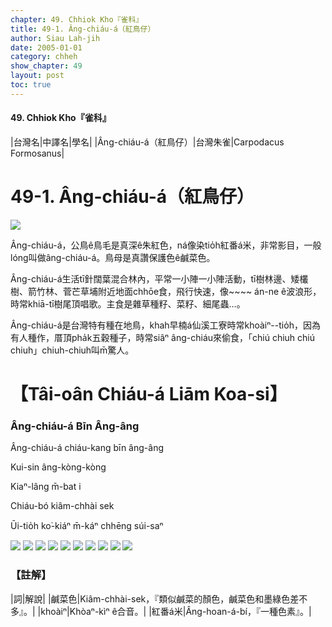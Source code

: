 ```yaml
---
chapter: 49. Chhiok Kho『雀科』
title: 49-1. Âng-chiáu-á（紅鳥仔）
author: Siau Lah-jih
date: 2005-01-01    
category: chheh
show_chapter: 49
layout: post
toc: true
---
```


#### 49. Chhiok Kho『雀科』


|台灣名|中譯名|學名|
|Âng-chiáu-á（紅鳥仔）|台灣朱雀|Carpodacus Formosanus|


# 49-1. Âng-chiáu-á（紅鳥仔）

![](../too5/49/49-1-5.紅鳥仔.jpg)


Âng-chiáu-á，公鳥ê鳥毛是真深ê朱紅色，ná像染tio̍h紅番á米，非常影目，一般lóng叫做âng-chiáu-á。鳥母是真讚保護色ê鹹菜色。

Âng-chiáu-á生活tī針闊葉混合林內，平常一小陣一小陣活動，tī樹林邊、矮欉樹、箭竹林、菅芒草埔附近地面chhōe食，飛行快速，像~~~~ án-ne ê波浪形，時常khiā-tī樹尾頂唱歌。主食是雜草種籽、菜籽、細尾蟲…。

Âng-chiáu-á是台灣特有種在地鳥，khah早楠á仙溪工寮時常khoàiⁿ--tio̍h，因為有人種作，厝頂pha̍k五穀種子，時常siâⁿ âng-chiáu來偷食，「chiú chiuh chiú chiuh」chiuh-chiuh叫m̄驚人。




# 【Tâi-oân Chiáu-á Liām Koa-si】

### **Âng-chiáu-á Bīn Âng-âng**

Âng-chiáu-á chiáu-kang bīn âng-âng

Kui-sin âng-kòng-kòng

Kiaⁿ-lâng m̄-bat i

Chiáu-bó kiâm-chhài sek

Ūi-tio̍h ko͘-kiáⁿ m̄-káⁿ chhēng súi-saⁿ




![](../too5/49/49-1-2.紅鳥仔.jpg)
![](../too5/49/49-1-9.紅鳥仔.jpg)
![](../too5/49/49-1-1.紅鳥仔.jpg)
![](../too5/49/49-1-3.紅鳥仔.jpg)
![](../too5/49/49-1-4.紅鳥仔.jpg)
![](../too5/49/49-1-6.紅鳥仔.jpg)
![](../too5/49/49-1-7.紅鳥仔.jpg)
![](../too5/49/49-1-8.紅鳥仔.jpg)
![](../too5/49/49-1-10.紅鳥仔.jpg)
![](../too5/49/49-1-11.紅鳥仔.jpg)



### 【註解】

|詞|解說|
|鹹菜色|Kiâm-chhài-sek，『類似鹹菜的顏色，鹹菜色和墨綠色差不多』。|
|khoàiⁿ|Khòaⁿ-kìⁿ ê合音。|
|紅番á米|Âng-hoan-á-bí，『一種色素』。|





